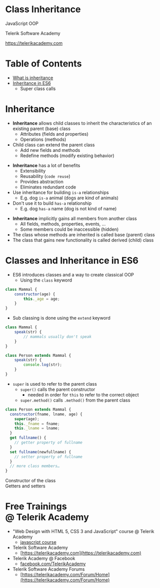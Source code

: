 <!-- section start -->
<!-- attr: { class:'slide-title', showInPresentation:true, hasScriptWrapper:true } -->
# Class Inheritance

<article class="signature">
	<p class="signature-course">JavaScript OOP</p>
	<p class="signature-initiative">Telerik Software Academy</p>
	<a href="https://telerikacademy.com" class="signature-link">https://telerikacademy.com</a>
</article>

<!-- section start -->
<!-- attr: { id:'table-of-contents' } -->
# Table of Contents
- [What is inheritance](#inheritance)
- [Inheritance in ES6](#es6)
  - Super class calls

<!-- section start -->
<!-- attr: { class:'slide-section', id:'inheritance' } -->
# <a id="inheritance"></a>Inheritance

<!-- attr: { hasScriptWrapper:true, showInPresentation:true } -->
<!-- # Inheritance -->
- **Inheritance** allows child classes to inherit the characteristics of an existing parent (base) class
  - Attributes (fields and properties)
  - Operations (methods)
- Child class can extend the parent class
  - Add new fields and methods
  - Redefine methods (modify existing behavior)

<!-- attr: { hasScriptWrapper:true, showInPresentation:true } -->
<!-- # Inheritance -->
- **Inheritance** has a lot of benefits
  - Extensibility
  - Reusability (`code reuse`)
  - Provides abstraction
  - Eliminates redundant code
- Use inheritance for building `is-a` relationships
  - E.g. dog `is-a` animal (dogs are kind of animals)
- Don't use it to build `has-a` relationship
  - E.g. dog `has-a` name (dog is not kind of name)

<!-- attr: { hasScriptWrapper:true, showInPresentation:true } -->
<!-- # Inheritance -->
- **Inheritance** implicitly gains all members from another class
  - All fields, methods, properties, events, …
  - Some members could be inaccessible (hidden)
- The class whose methods are inherited is called base (parent) class
- The class that gains new functionality is called derived (child) class

<!-- section start -->
<!-- attr: { class:'slide-section', id:'es6' } -->
# <a id="es6"></a>Classes and Inheritance in ES6

<!-- attr: { showInPresentation:true, hasScriptWrapper:true, style:'font-size:0.9em' } -->
<!-- # Classes and Inheritance in ES6 -->
- ES6 introduces classes and a way to create classical OOP
  - Using the `class` keyword

```javascript
class Mammal {
	constructor(age) {
		this._age = age;
	}
}
```

<!-- attr: { hasScriptWrapper:true, showInPresentation:true, style:'font-size:0.9em' } -->
<!-- # Classes and Inheritance in ES6 -->
- Sub classing is done using the `extend` keyword

```javascript
class Mammal {
	speak(str) {
		// mammals usually don't speak
	}
}

class Person extends Mammal {
	speak(str) {
		console.log(str);
	}
}
```

<!-- attr: { hasScriptWrapper:true, showInPresentation:true } -->
<!-- # Classes and Inheritance in ES6 -->
- `super` is used to refer to the parent class
  - `super()` calls the parent constructor
    - needed in order for `this` to refer to the correct object
  - `super.method()` calls `.method()` from the parent class

<!-- attr: { hasScriptWrapper:true, showInPresentation:true } -->
<!-- # Classes and Inheritance in ES6 -->
```javascript
class Person extends Mammal {
  constructor(fname, lname, age) {
    super(age);
    this._fname = fname;
    this._lname = lname;
  }
  get fullname() {
    // getter property of fullname
  }
  set fullname(newfullname) {
    // setter property of fullname
  }
  // more class members…
}
```

<div class="fragment balloon" style="top:30.42%;left:55.30%;width:41.45%">Constructor of the class</div>
<div class="fragment balloon" style="top:65.84%;left:55.30%;width:41.45%">Getters and setters</div>

<!-- Questions -->
<!-- section start -->
<!-- attr: { hasScriptWrapper:true, class:"slide-questions", id:"questions", showInPresentation:true } -->
<!-- # Class Inheritance
## Questions? -->

<!-- attr: { showInPresentation: true, hasScriptWrapper: true, style:'font-size: 0.9em' } -->
# Free Trainings<br/>@ Telerik Academy
- "Web Design with HTML 5, CSS 3 and JavaScript" course @ Telerik Academy
  - [javascript course](http://academy.telerik.com/student-courses/web-design-and-ui/javascript-fundamentals/about)
- Telerik Software Academy
  - [https://telerikacademy.com](https://telerikacademy.com)
- Telerik Academy @ Facebook
  - [facebook.com/TelerikAcademy](https://facebook.com/TelerikAcademy)
- Telerik Software Academy Forums
  - [https://telerikacademy.com/Forum/Home](https://telerikacademy.com/Forum/Home)
